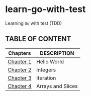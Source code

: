 # learn-go-with-test

Learning `Go` with test (TDD)

## TABLE OF CONTENT

| Chapters                    | DESCRIPTION       |
| --------------------------- | ----------------- |
| [Chapter 1](./hello-world)  | Hello World       |
| [Chapter 2](./integers)     | Integers          |
| [Chapter 3](./iteration)    | Iteration         |
| [Chapter 4](./array-slices) | Arrays and Slices |
